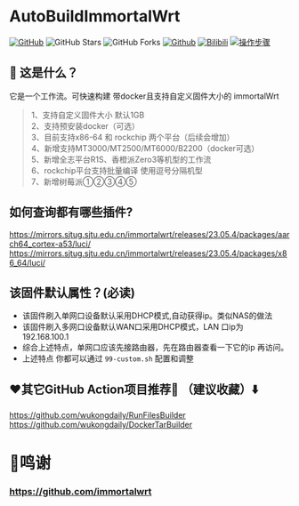# AutoBuildImmortalWrt
[![GitHub](https://img.shields.io/github/license/wukongdaily/AutoBuildImmortalWrt.svg?label=LICENSE&logo=github&logoColor=%20)](https://github.com/wukongdaily/AutoBuildImmortalWrt/blob/master/LICENSE)
![GitHub Stars](https://img.shields.io/github/stars/wukongdaily/AutoBuildImmortalWrt.svg?style=flat&logo=appveyor&label=Stars&logo=github)
![GitHub Forks](https://img.shields.io/github/forks/wukongdaily/AutoBuildImmortalWrt.svg?style=flat&logo=appveyor&label=Forks&logo=github) [![Github](https://img.shields.io/badge/RELEASE:AutoBuildImmortalWrt-123456?logo=github&logoColor=fff&labelColor=green&style=flat)](https://github.com/wukongdaily/AutoBuildImmortalWrt/releases) [![Bilibili](https://img.shields.io/badge/Bilibili-123456?logo=bilibili&logoColor=fff&labelColor=fb7299)](https://www.bilibili.com/video/BV1EG6VYCER3) [![操作步骤](https://img.shields.io/badge/YouTube-123456?logo=youtube&labelColor=ff0000)](https://youtu.be/xIVtUwZR6U0)

## 🤔 这是什么？
它是一个工作流。可快速构建 带docker且支持自定义固件大小的 immortalWrt
> 1、支持自定义固件大小 默认1GB <br>
> 2、支持预安装docker（可选）<br>
> 3、目前支持x86-64 和 rockchip 两个平台（后续会增加）<br>
> 4、新增支持MT3000/MT2500/MT6000/B2200（docker可选）<br>
> 5、新增全志平台R1S、香橙派Zero3等机型的工作流<br>
> 6、rockchip平台支持批量编译 使用逗号分隔机型<br>
> 7、新增树莓派①②③④⑤<br>
## 如何查询都有哪些插件?
https://mirrors.sjtug.sjtu.edu.cn/immortalwrt/releases/23.05.4/packages/aarch64_cortex-a53/luci/ <br>
https://mirrors.sjtug.sjtu.edu.cn/immortalwrt/releases/23.05.4/packages/x86_64/luci/ 

## 该固件默认属性？(必读)
- 该固件刷入单网口设备默认采用DHCP模式,自动获得ip。类似NAS的做法
- 该固件刷入多网口设备默认WAN口采用DHCP模式，LAN 口ip为 192.168.100.1
- 综合上述特点，单网口应该先接路由器，先在路由器查看一下它的ip 再访问。
- 上述特点 你都可以通过 `99-custom.sh` 配置和调整

## ❤️其它GitHub Action项目推荐🌟 （建议收藏）⬇️
https://github.com/wukongdaily/RunFilesBuilder<br>
https://github.com/wukongdaily/DockerTarBuilder

# 🌟鸣谢
### https://github.com/immortalwrt

